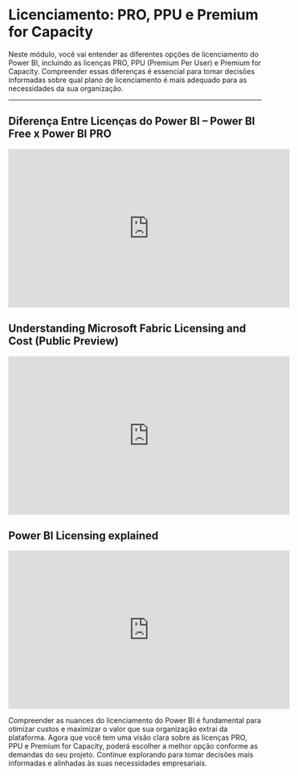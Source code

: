 # Licenciamento: PRO, PPU e Premium for Capacity

Neste módulo, você vai entender as diferentes opções de licenciamento do Power BI, incluindo as licenças PRO, PPU (Premium Per User) e Premium for Capacity. Compreender essas diferenças é essencial para tomar decisões informadas sobre qual plano de licenciamento é mais adequado para as necessidades da sua organização.

---

## Diferença Entre Licenças do Power BI – Power BI Free x Power BI PRO

<iframe width="560" height="315" src="https://www.youtube.com/embed/MjeipEi1o6g?si=8PpoQ2xho9pdqzQa" title="YouTube video player" frameborder="0" allow="accelerometer; autoplay; clipboard-write; encrypted-media; gyroscope; picture-in-picture; web-share" referrerpolicy="strict-origin-when-cross-origin" allowfullscreen></iframe>

## Understanding Microsoft Fabric Licensing and Cost (Public Preview)

<iframe width="560" height="315" src="https://www.youtube.com/embed/6AAeV3bSMso?si=DuF1d6825Pjws31x" title="YouTube video player" frameborder="0" allow="accelerometer; autoplay; clipboard-write; encrypted-media; gyroscope; picture-in-picture; web-share" referrerpolicy="strict-origin-when-cross-origin" allowfullscreen></iframe>

## Power BI Licensing explained

<iframe width="560" height="315" src="https://www.youtube.com/embed/LB3eaXsDZAQ?si=y8kepj5DZwkIm7HW" title="YouTube video player" frameborder="0" allow="accelerometer; autoplay; clipboard-write; encrypted-media; gyroscope; picture-in-picture; web-share" referrerpolicy="strict-origin-when-cross-origin" allowfullscreen></iframe>

Compreender as nuances do licenciamento do Power BI é fundamental para otimizar custos e maximizar o valor que sua organização extrai da plataforma. Agora que você tem uma visão clara sobre as licenças PRO, PPU e Premium for Capacity, poderá escolher a melhor opção conforme as demandas do seu projeto. Continue explorando para tomar decisões mais informadas e alinhadas às suas necessidades empresariais.